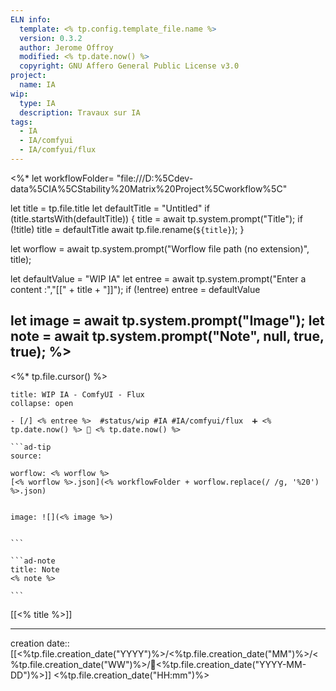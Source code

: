 ```yaml
---
ELN info:
  template: <% tp.config.template_file.name %>
  version: 0.3.2
  author: Jerome Offroy
  modified: <% tp.date.now() %>
  copyright: GNU Affero General Public License v3.0
project:
  name: IA
wip:
  type: IA
  description: Travaux sur IA
tags:
  - IA
  - IA/comfyui
  - IA/comfyui/flux
---
```


<%*
let workflowFolder= "file:///D:%5Cdev-data%5CIA%5CStability%20Matrix%20Project%5Cworkflow%5C"

  let title = tp.file.title
  let defaultTitle = "Untitled"
  if (title.startsWith(defaultTitle)) {
    title = await tp.system.prompt("Title");
    if (!title) title = defaultTitle
    await tp.file.rename(`${title}`);
  }

let worflow = await tp.system.prompt("Worflow file path  (no extension)", title);

let defaultValue = "WIP IA"
let entree = await tp.system.prompt("Enter a content :","[[" + title + "]]");
if (!entree) entree = defaultValue


let image = await tp.system.prompt("Image");
let note = await tp.system.prompt("Note", null, true, true);
%>
---
<%* tp.file.cursor() %>
`````ad-example
title: WIP IA - ComfyUI - Flux
collapse: open

- [/] <% entree %>  #status/wip #IA #IA/comfyui/flux  ➕ <% tp.date.now() %> 🛫 <% tp.date.now() %>

```ad-tip
source:

worflow: <% worflow %>
[<% worflow %>.json](<% workflowFolder + worflow.replace(/ /g, '%20') %>.json)


image: ![](<% image %>)


```

```ad-note
title: Note
<% note %>

```

`````

[[<% title %>]]

---
creation date:: [[<%tp.file.creation_date("YYYY")%>/<%tp.file.creation_date("MM")%>/<%tp.file.creation_date("WW")%>/📒<%tp.file.creation_date("YYYY-MM-DD")%>]]  <%tp.file.creation_date("HH:mm")%>


